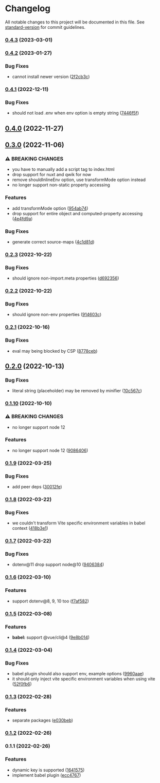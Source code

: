 # Changelog

All notable changes to this project will be documented in this file. See [standard-version](https://github.com/conventional-changelog/standard-version) for commit guidelines.

### [0.4.3](https://github.com/iendeavor/import-meta-env/compare/babel0.4.2...babel0.4.3) (2023-03-01)

### [0.4.2](https://github.com/iendeavor/import-meta-env/compare/babel0.4.1...babel0.4.2) (2023-01-27)


### Bug Fixes

* cannot install newer version ([2f2cb3c](https://github.com/iendeavor/import-meta-env/commit/2f2cb3cb9f450b322d31bfeec4fa2b44826ba693))

### [0.4.1](https://github.com/iendeavor/import-meta-env/compare/babel0.4.0...babel0.4.1) (2022-12-11)


### Bug Fixes

* should not load .env when env option is empty string ([7446f5f](https://github.com/iendeavor/import-meta-env/commit/7446f5f9adfc68e9c88191dfd9b0b7ab6f37fd4c))

## [0.4.0](https://github.com/iendeavor/import-meta-env/compare/babel0.3.0...babel0.4.0) (2022-11-27)

## [0.3.0](https://github.com/iendeavor/import-meta-env/compare/babel0.2.3...babel0.3.0) (2022-11-06)


### ⚠ BREAKING CHANGES

* you have to manually add a script tag to index.html
* drop support for nuxt and qwik for now
* remove shouldInlineEnv option, use transformMode option instead
* no longer support non-static property accessing

### Features

* add transformMode option ([954ab74](https://github.com/iendeavor/import-meta-env/commit/954ab746a04d0ff505be7d4daef8c7986c824b09))
* drop support for entire object and computed-property accessing ([4e4fd9a](https://github.com/iendeavor/import-meta-env/commit/4e4fd9aa54710eafbb79e79aa340ea53e0e864a7))


### Bug Fixes

* generate correct source-maps ([4c1d81d](https://github.com/iendeavor/import-meta-env/commit/4c1d81dc929f104546671fb91e55c26f2fd4061a))

### [0.2.3](https://github.com/iendeavor/import-meta-env/compare/babel0.2.2...babel0.2.3) (2022-10-22)


### Bug Fixes

* should ignore non-import.meta properties ([d692356](https://github.com/iendeavor/import-meta-env/commit/d6923562ab6442f6a20fa47eb9b2e4868acd1251))

### [0.2.2](https://github.com/iendeavor/import-meta-env/compare/babel0.2.1...babel0.2.2) (2022-10-22)


### Bug Fixes

* should ignore non-env properties ([914603c](https://github.com/iendeavor/import-meta-env/commit/914603cbb1480b7614964b02e477725c7878b88b))

### [0.2.1](https://github.com/iendeavor/import-meta-env/compare/babel0.2.0...babel0.2.1) (2022-10-16)


### Bug Fixes

* eval may being blocked by CSP ([8778ceb](https://github.com/iendeavor/import-meta-env/commit/8778ceb356c9696177a295c4347d3c5fc6f7f723))

## [0.2.0](https://github.com/iendeavor/import-meta-env/compare/babel0.1.10...babel0.2.0) (2022-10-13)


### Bug Fixes

* literal string (placeholder) may be removed by minifier ([10c567c](https://github.com/iendeavor/import-meta-env/commit/10c567c288dfee2da866910cf895fb1c00fa338d))

### [0.1.10](https://github.com/iendeavor/import-meta-env/compare/babel0.1.9...babel0.1.10) (2022-10-10)


### ⚠ BREAKING CHANGES

* no longer support node 12

### Features

* no longer support node 12 ([9086406](https://github.com/iendeavor/import-meta-env/commit/908640683e0dff593816c75903da51f971943863))

### [0.1.9](https://github.com/iendeavor/import-meta-env/compare/babel0.1.8...babel0.1.9) (2022-03-25)


### Bug Fixes

* add peer deps ([30012fe](https://github.com/iendeavor/import-meta-env/commit/30012fe3db552c1a246423e04485c4be04e618b9))

### [0.1.8](https://github.com/iendeavor/import-meta-env/compare/babel0.1.7...babel0.1.8) (2022-03-22)


### Bug Fixes

* we couldn't transform Vite specific environment variables in babel context ([418b3e1](https://github.com/iendeavor/import-meta-env/commit/418b3e13567fb1deb74d78f1aa4ed74c53a86fb9))

### [0.1.7](https://github.com/iendeavor/import-meta-env/compare/babel0.1.6...babel0.1.7) (2022-03-22)


### Bug Fixes

* dotenv@11 drop support node@10 ([9406384](https://github.com/iendeavor/import-meta-env/commit/940638468ce164a214a74dbd11035c1cf4898759))

### [0.1.6](https://github.com/iendeavor/import-meta-env/compare/babel0.1.5...babel0.1.6) (2022-03-10)


### Features

* support dotenv@8, 9, 10 too ([f7af582](https://github.com/iendeavor/import-meta-env/commit/f7af5828a716c3348a8373e50b0e20c9c42c86c3))

### [0.1.5](https://github.com/iendeavor/import-meta-env/compare/babel0.1.4...babel0.1.5) (2022-03-08)


### Features

* **babel:** support @vue/cli@4 ([9e8b014](https://github.com/iendeavor/import-meta-env/commit/9e8b0147fc3ffe2fa25e38d239ee748b576636cc))

### [0.1.4](https://github.com/iendeavor/import-meta-env/compare/babel0.1.3...babel0.1.4) (2022-03-04)


### Bug Fixes

* babel plugin should also support env, example options ([9960aae](https://github.com/iendeavor/import-meta-env/commit/9960aae34edf5d0d02e56fb286f790b0289a9cbb))
* it should only inject vite specific environment variables when using vite ([52f0fb6](https://github.com/iendeavor/import-meta-env/commit/52f0fb6800c751afcedd7e9270ad1aa9bac6b9e1))

### [0.1.3](https://github.com/iendeavor/import-meta-env/compare/babel0.1.2...babel0.1.3) (2022-02-28)


### Features

* separate packages ([e030beb](https://github.com/iendeavor/import-meta-env/commit/e030beba3217f6d85f82f9a4ad724516fbcb1160))

### [0.1.2](https://github.com/iendeavor/import-meta-env/compare/babel0.1.1...babel0.1.2) (2022-02-26)

### 0.1.1 (2022-02-26)


### Features

* dynamic key is supported ([1641575](https://github.com/iendeavor/import-meta-env/commit/164157536418cbe737048a5166e7f91baffbbcc4))
* implement babel plugin ([ecc4767](https://github.com/iendeavor/import-meta-env/commit/ecc47677b9a8772b01e687ebc91deeae1eaa3a77))
